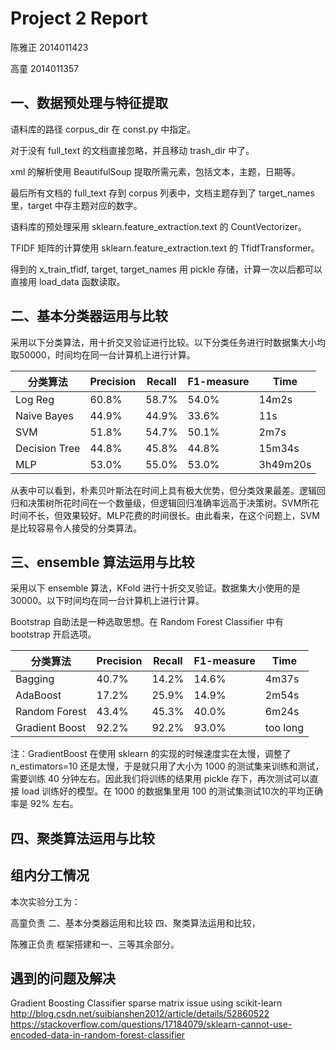# Project 2 Report

陈雅正	2014011423

高童 	2014011357

## 一、数据预处理与特征提取

语料库的路径 corpus_dir 在 const.py 中指定。

对于没有 full_text 的文档直接忽略，并且移动 trash_dir 中了。

xml 的解析使用 BeautifulSoup 提取所需元素，包括文本，主题，日期等。

最后所有文档的 full_text 存到 corpus 列表中，文档主题存到了 target_names 里，target 中存主题对应的数字。

语料库的预处理采用 sklearn.feature_extraction.text 的 CountVectorizer。

TFIDF 矩阵的计算使用 sklearn.feature_extraction.text 的 TfidfTransformer。

得到的 x_train_tfidf, target, target_names 用 pickle 存储，计算一次以后都可以直接用 load_data 函数读取。

## 二、基本分类器运用与比较

采用以下分类算法，用十折交叉验证进行比较。以下分类任务进行时数据集大小均取50000，时间均在同一台计算机上进行计算。

| 分类算法          | Precision | Recall | F1-measure | Time     |
| ------------- | --------- | ------ | ---------- | -------- |
| Log Reg       | 60.8%     | 58.7%  | 54.0%      | 14m2s    |
| Naive Bayes   | 44.9%     | 44.9%  | 33.6%      | 11s      |
| SVM           | 51.8%     | 54.7%  | 50.1%      | 2m7s     |
| Decision Tree | 44.8%     | 45.8%  | 44.8%      | 15m34s   |
| MLP           | 53.0%     | 55.0%  | 53.0%      | 3h49m20s |

从表中可以看到，朴素贝叶斯法在时间上具有极大优势，但分类效果最差。逻辑回归和决策树所花时间在一个数量级，但逻辑回归准确率远高于决策树。SVM所花时间不长，但效果较好。MLP花费的时间很长。由此看来，在这个问题上，SVM是比较容易令人接受的分类算法。

## 三、ensemble 算法运用与比较

采用以下 ensemble 算法，KFold 进行十折交叉验证。数据集大小使用的是 30000。以下时间均在同一台计算机上进行计算。

Bootstrap 自助法是一种选取思想。在 Random Forest Classifier 中有 bootstrap 开启选项。

| 分类算法          | Precision | Recall | F1-measure | Time   |
| ------------- | --------- | ------ | ---------- | ------ |
| Bagging       | 40.7%     | 14.2%  | 14.6%      | 4m37s  |
| AdaBoost      | 17.2%     | 25.9%  | 14.9%      | 2m54s  |
| Random Forest | 43.4%     | 45.3%  | 40.0%      | 6m24s  |
| Gradient Boost| 92.2%     | 92.2%  | 93.0%      |too long|

注：GradientBoost 在使用 sklearn 的实现的时候速度实在太慢，调整了 n_estimators=10 还是太慢，于是就只用了大小为 1000 的测试集来训练和测试，需要训练 40 分钟左右。因此我们将训练的结果用 pickle 存下，再次测试可以直接 load 训练好的模型。在 1000 的数据集里用 100 的测试集测试10次的平均正确率是 92% 左右。

## 四、聚类算法运用与比较

## 组内分工情况

本次实验分工为：

高童负责
    二、基本分类器运用和比较
    四、聚类算法运用和比较，

陈雅正负责
    框架搭建和一、三等其余部分。

## 遇到的问题及解决

Gradient Boosting Classifier sparse matrix issue using scikit-learn
http://blog.csdn.net/suibianshen2012/article/details/52860522
https://stackoverflow.com/questions/17184079/sklearn-cannot-use-encoded-data-in-random-forest-classifier